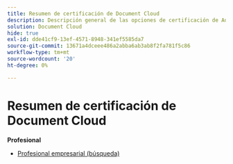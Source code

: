 ```yaml
---
title: Resumen de certificación de Document Cloud
description: Descripción general de las opciones de certificación de Adobe Document Cloud
solution: Document Cloud
hide: true
exl-id: dde41cf9-13ef-4571-8948-341ef5585da7
source-git-commit: 13671a4dceee486a2abba6ab3ab8f2fa781f5c86
workflow-type: tm+mt
source-wordcount: '20'
ht-degree: 0%

---
```


# Resumen de certificación de Document Cloud

**Profesional**

* [Profesional empresarial (búsqueda)](/help/certifications/adc/adc-p-business.md) <!--AD0-D106-->


